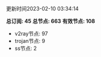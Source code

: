 更新时间2023-02-10 03:34:14

**总订阅: 45**
**总节点: 663**
**有效节点: 108**
- v2ray节点: 97
- trojan节点: 9
- ss节点: 2
